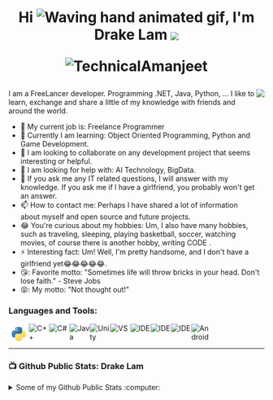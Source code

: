 <!-- Header section  -->
<h1 align="center">Hi <img src="https://raw.githubusercontent.com/nixin72/nixin72/master/wave.gif" 
         alt="Waving hand animated gif"
         height="45"
         width="45" />, I'm Drake Lam <img src="https://verified-badge.vedb.me/wp-content/uploads/2020/07/Facebook-Logo-Verified-Badge-PNG.png" align="center" height="22"/>
         <!-- Profile views          -->
<!-- Taken reference from website :   https://github.com/antonkomarev/github-profile-views-counter -->
<p align="center"> <img src="https://komarev.com/ghpvc/?username=drakelam&label=Profile%20Views%20(%20Visitors%20)&color=0e75b6&style=flat-square" alt="TechnicalAmanjeet" /> </p></h1>


<a href="https://drakelam.com"><img src="https://drakelam.github.io/DrakeUI-Framework/image/drakelam.gif" align="right" height="300" /></a>

I am a FreeLancer developer. Programming .NET, Java, Python, ... I like to learn, exchange and share a little of my knowledge with friends and around the world.

- 🔭 My current job is: Freelance Programmer
- 🌱 Currently I am learning: Object Oriented Programming, Python and Game Development.
- 👯 I am looking to collaborate on any development project that seems interesting or helpful.
- 🤔 I am looking for help with: AI Technology, BigData.
- 💬 If you ask me any IT related questions, I will answer with my knowledge. If you ask me if I have a girlfriend, you probably won't get an answer.
- 📫 How to contact me: Perhaps I have shared a lot of information about myself and open source and future projects.
- 😂 You're curious about my hobbies: Um, I also have many hobbies, such as traveling, sleeping, playing basketball, soccer, watching movies, of course there is another hobby, writing CODE .
- ⚡ Interesting fact: Um! Well, I'm pretty handsome, and I don't have a girlfriend yet😂😂😂😂😂.
- 😘: Favorite motto: "Sometimes life will throw bricks in your head. Don't lose faith." - Steve Jobs
- 😝: My motto: "Not thought out!"

### Languages and Tools:

<img align="left" alt="Python" width="40px" src="https://raw.githubusercontent.com/github/explore/80688e429a7d4ef2fca1e82350fe8e3517d3494d/topics/python/python.png"/>
<img align="left" alt="C++" width="40px" src="https://drakelam.github.io/DrakeUI-Framework/image/c-plus.png"/>
<img align="left" alt="C#" width="40px" src="https://drakelam.github.io/DrakeUI-Framework/image/c-sharp.png"/>
<img align="left" alt="Java" width="40px" src="https://drakelam.github.io/DrakeUI-Framework/image/java.png"/>
<img align="left" alt="Unity" width="40px" src="https://drakelam.github.io/DrakeUI-Framework/image/unity.png"/>
<img align="left" alt="VS" width="40px" src="https://drakelam.github.io/DrakeUI-Framework/image/visualstudio.png"/>
<img align="left" alt="IDE" width="40px" src="https://drakelam.github.io/DrakeUI-Framework/image/pycharm.png"/>
<img align="left" alt="IDE" width="40px" src="https://drakelam.github.io/DrakeUI-Framework/image/phpstorm.png"/>
<img align="left" alt="IDE" width="40px" src="https://drakelam.github.io/DrakeUI-Framework/image/intellij-idea.png"/>
<img align="left" alt="Android" width="40px" src="https://drakelam.github.io/DrakeUI-Framework/image/android-original.svg"/>


<br />
<br />

---

### 📺 Github Public Stats: Drake Lam
<details>
  <summary>Some of my Github Public Stats :computer:</summary>

  [![My Github Stats](https://github-readme-stats.vercel.app/api/?username=drakelam&count_private=true&theme=tokyonight&showicons=true)](https://github.com/drakelam)

  ----
